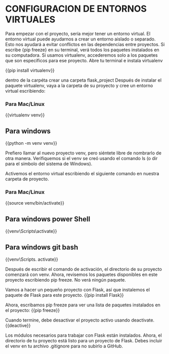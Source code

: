 # CONFIGURACION DE ENTORNOS VIRTUALES
Para empezar con el proyecto, sería mejor tener un entorno virtual. El entorno virtual puede ayudarnos a crear un entorno aislado o separado. Esto nos ayudará a evitar conflictos en las dependencias entre proyectos. Si escribe {pip freeze} en su terminal, verá todos los paquetes instalados en su computadora. Si usamos virtualenv, accederemos solo a los paquetes que son específicos para ese proyecto. Abre tu terminal e instala virtualenv

{{pip install virtualenv}}

dentro de la carpéta crear una carpeta flask_project
Después de instalar el paquete virtualenv, vaya a la carpeta de su proyecto y cree un entorno virtual escribiendo:

### Para Mac/Linux
{{virtualenv venv}}

## Para windows
{{python -m venv venv}}

Prefiero llamar al nuevo proyecto venv, pero siéntete libre de nombrarlo de otra manera. Verifiquemos si el venv se creó usando el comando ls (o dir para el símbolo del sistema de Windows).

Activemos el entorno virtual escribiendo el siguiente comando en nuestra carpeta de proyecto.

### Para Mac/Linux
{{source venv/bin/activate}}

## Para windows power Shell
{{venv\Scripts\activate}}

## Para windows git bash
{{venv\Scripts\. activate}}

Después de escribir el comando de activación, el directorio de su proyecto comenzará con venv.
Ahora, revisemos los paquetes disponibles en este proyecto escribiendo pip freeze. No verá ningún paquete.

Vamos a hacer un pequeño proyecto con Flask, así que instalemos el paquete de Flask para este proyecto.
{{pip install Flask}}

Ahora, escribamos pip freeze para ver una lista de paquetes instalados en el proyecto:
{{pip freeze}}

Cuando termine, debe desactivar el proyecto activo usando deactivate.
{{deactive}}

Los módulos necesarios para trabajar con Flask están instalados. Ahora, el directorio de tu proyecto está listo para un proyecto de Flask. Debes incluir el venv en tu archivo .gitignore para no subirlo a GitHub.